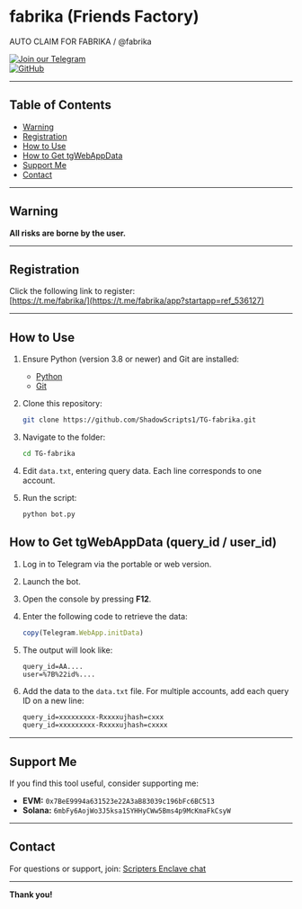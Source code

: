 # fabrika (Friends Factory)
AUTO CLAIM FOR FABRIKA / @fabrika  

[![Join our Telegram](https://img.shields.io/badge/Telegram-2CA5E0?style=for-the-badge&logo=telegram&logoColor=white)](https://t.me/shadowscripters)  
[![GitHub](https://img.shields.io/badge/GitHub-181717?style=for-the-badge&logo=github&logoColor=white)](https://github.com/ShadowScripts1)  

---

## Table of Contents
- [Warning](#warning)  
- [Registration](#registration)  
- [How to Use](#how-to-use)  
- [How to Get tgWebAppData](#how-to-get-tgwebappdata-query_id--user_id)  
- [Support Me](#support-me)  
- [Contact](#contact)  

---

## Warning  
**All risks are borne by the user.**  

---

## Registration  
Click the following link to register:  
[https://t.me/fabrika/](https://t.me/fabrika/app?startapp=ref_536127)  

---

## How to Use  

1. Ensure Python (version 3.8 or newer) and Git are installed:  
   - [Python](https://python.org)  
   - [Git](https://git-scm.com/)  

2. Clone this repository:  
   ```bash
   git clone https://github.com/ShadowScripts1/TG-fabrika.git
   ```

3. Navigate to the folder:  
   ```bash
   cd TG-fabrika
   ```

5. Edit `data.txt`, entering query data. Each line corresponds to one account.  

6. Run the script:  
   ```bash
   python bot.py
   ```

## How to Get tgWebAppData (query_id / user_id)  
1. Log in to Telegram via the portable or web version.  
2. Launch the bot.  
3. Open the console by pressing **F12**.  
4. Enter the following code to retrieve the data:  
   ```javascript
   copy(Telegram.WebApp.initData)
   ```
5. The output will look like:  
   ```
   query_id=AA....
   user=%7B%22id%....
   ```

6. Add the data to the `data.txt` file. For multiple accounts, add each query ID on a new line:  
   ```txt
   query_id=xxxxxxxxx-Rxxxxujhash=cxxx
   query_id=xxxxxxxxx-Rxxxxujhash=cxxxx
   ```

---

## Support Me  
If you find this tool useful, consider supporting me:  

- **EVM:** `0x7BeE9994a631523e22A3aB83039c196bFc6BC513`  
- **Solana:** `6mbFy6AojWo3J5ksa1SYHHyCWw5Bms4p9McKmaFkCsyW`  

---

## Contact  
For questions or support, join: [Scripters Enclave chat](https://t.me/chatwithscripters)  

---

**Thank you!**